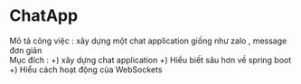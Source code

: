 # ChatApp
Mô tả công việc : xây dựng một chat application giống như zalo , message đơn giản  
Mục đích : 
+) xây dựng chat application
+) Hiểu biết sâu hơn về spring boot 
+) Hiểu cách hoạt động của WebSockets  
